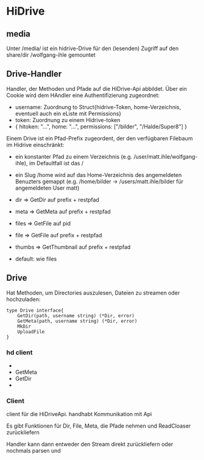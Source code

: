 # HiDrive

## media

Unter /media/ ist ein hidrive-Drive für den (lesenden) Zugriff auf den share/dir /wolfgang-ihle gemountet


## Drive-Handler

Handler, der Methoden und Pfade auf die HiDrive-Api abbildet. 
Über ein Cookie wird dem HAndler eine Authentifizierung zugeordnet: 
* username: Zuordnung to Struct{hidrive-Token, home-Verzeichnis, eventuell auch ein eListe mit Permissions}
* token: Zuordnung zu einem Hidrive-token
* {
    hitoken: "...",
    home: "...",
    permissions: ["/bilder", "/Halde/Super8"]
}

Einem Drive ist ein Pfad-Prefix zugeordent, der den verfügbaren Filebaum im Hidrive einschränkt:
* ein konstanter Pfad zu einem Verzeichnis (e.g. /user/matt.ihle/wolfgang-ihle), im Defaultfall ist das / 
* ein Slug /home wird auf das Home-Verzeichnis des angemeldeten Benuzters gemappt (e.g. /home/bilder -> /users/matt.ihle/bilder für angemeldeten User matt)

* dir     => GetDir auf prefix + restpfad
* meta    => GetMeta auf prefix + restpfad
* files   => GetFile auf pid
* file    => GetFile auf prefix + restpfad
* thumbs  => GetThumbnail auf prefix + restpfad
* default: wie files


## Drive

Hat Methoden, um Directories auszulesen, Dateien zu streamen oder hochzuladen:
```
type Drive interface{
    GetDir(path, username string) (*Dir, error)
    GetMeta(path, username string) (*Dir, error)
    MkDir
    UploadFile
}
```

### hd client

* 
* GetMeta
* GetDir
* 




### Client

client für die HiDriveApi. handhabt Kommunikation mit Api




Es gibt Funktionen für Dir, File, Meta, die Pfade nehmen und ReadCloaser zurückliefern


Handler kann dann entweder den Stream direkt zurückliefern oder nochmals parsen und 